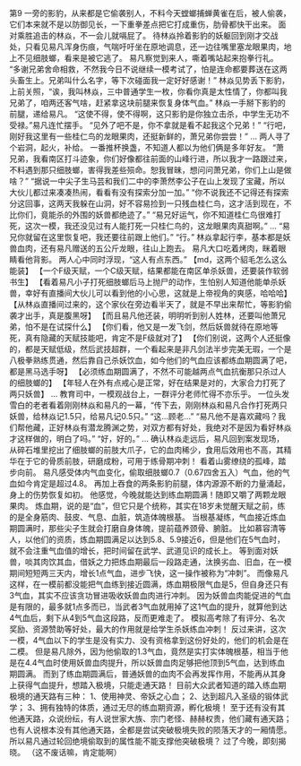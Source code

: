 第9
	一旁的影豹，从来都是它偷袭别人，不料今天螳螂捕蝉黄雀在后，被人偷袭，它们本来就不是以防御见长，一下重拳差点把它打成重伤，肋骨都快干出来。
	面对乘胜追击的林焱，不一会儿就嗝屁了。
	待林焱拎着影豹的妖躯回到刚才交战处，只看见易凡浑身伤痕，气喘吁吁坐在原地调息，还一边往嘴里塞龙眼果肉，地上不见细肢螂，看来是被它逃了。
	易凡察觉到来人，嘶着嘴站起来抱拳行礼。
	“多谢兄弟舍命相救，不然我今日不说继续一模考试了，怕是连命都要葬送在这两头畜生上。兄弟叫什么名字，等下次碰面我一定好好感谢！”
	林焱见势丢下影豹，上前关照，“诶，我叫林焱，三中普通学生一枚，你看你真是太性情了，你都叫我兄弟了，咱两还客气啥，赶紧拿这块前腿来恢复身体气血。”
	林焱一手掰下影豹的前腿，递给易凡。
	“这使不得，使不得啊，这只影豹是你独立击杀，中学生无功不受禄。”易凡连忙摆手。
	“见外了吧不是，你不拿就是看不起我这个兄弟！”
	“行吧，刚好我这里有一些桂仁鸟的龙眼果肉，还挺新鲜的，萧兄弟你尝尝！”
	...
	两人寻了个岩洞，起火，补给。
	一番推杯换盏，不知道人都以为他们俩是多年好友。
	“萧兄弟，我看南区打斗迹象，你们好像都往前面的山峰行进，所以我才一路跟过来，不料遇到那只细肢螂，害得我差些殒命。恕我冒昧，想问问萧兄弟，你们上山是做啥？”
	“据说一中尖子生马芸和我们二中的李萧然李公子在山上发现了宝藏，所以大伙儿都过来凑凑热闹，看看有没有探索分加一加。”
	“你不说我还不记得还有探索分这回事，这两天我躲在山洞，好不容易捡到一只残血桂仁鸟，这才活到现在，不比你们，竟能杀的外围的妖兽都绝迹了。”
	“易兄好运气，你不知道桂仁鸟很难打死，这次一模，我还没见过有人能打死一只桂仁鸟的，这龙眼果肉真甜啊。”
	...
	“易兄你就留在这里恢复吧，我还要往前跟上他们。”
	“行。”
	林焱拿起行李，基本都是妖兽血肉，还有易凡赠送的五公斤龙眼，往山上跑去。
	易凡大口吃着烤肉，眯着眼睛看他背影。
	两人心中同时浮现，“这人有点东西。”
	【md，这两个貂毛怎么这么能装】
	【一个F级天赋，一个C级天赋，结果都能在南区单杀妖兽，还要装作软弱书生】
	【看着易凡小子打死细肢螂后马上抛尸的动作，生怕别人知道他能单杀妖兽，幸好有直播间大伙儿可以看到他的小心思，这就是上帝视角的爽感，哈哈哈】
	【从林焱直播间过来的，这个家伙在旁边看半天了，就是不早出来帮忙，等影豹偷袭才出手，真是腹黑呀】
	【而且易凡他还装，明明听到别人姓林，还要叫他萧兄弟，怕不是在试探什么】
	【你们看，他又是一发飞剑，然后妖兽就待在原地等死，真有隐藏的天赋技能吧，肯定不是F级就对了】
	【你们别说，这两个人还挺像的，都是天赋低级，然后武技超群，一个看起来是非凡剑法半步完美无瑕，一个是八极拳熟练贯通，然后靠自己杀妖饮血，如今他们的气血应该都练血期圆满了吧，都是黑马选手呀】
	【必须练血期圆满了，不然不可能越两点气血抗衡那只杀过人的细肢螂的】
	【年轻人在外有点戒心是正常，好在结果是对的，大家合力打死了两只妖兽】
	...
	教育司中，一模观战台上，一群评分老师忙得不亦乐乎。
	一位头发雪白的老者看着刚刚林焱和易凡的一幕，“传下去，刚刚林焱和易凡合作打死两只妖兽，给林焱记1.5只，给易凡记0.5只。”
	“这...顾老...”
	“易凡他不是喜欢藏吗？我们帮他藏，正好林焱有潜龙腾渊之势，对双方都有好处，我绝对不是因为看好林焱才这样做的，明白了吗。”
	“好，好的。”
	...
	确认林焱走远后，易凡回到案发现场，从碎石堆里挖出了细肢螂的前肢大爪子，它的血肉稀少，食用后效用也不高，其精华在于它的骨质前肢，研磨成粉，可用于练骨期冲刺！
	看着山雾缭绕的孤峰，踏步向前。
	易凡感受体内气血变化，偷取细肢螂0.7（0.67四舍五入）气血，他的气血如今肯定是超过4.8。
	再加上吞食的两条影豹前腿，体内源源不断的力量涌起，身上的伤势恢复如初。
	他感觉，今晚就能达到练血期圆满！随即又嚼了两颗龙眼果肉。
	炼血期，说的是“血”，但它只是个统称，其实在18岁未觉醒天赋之前，练的是全身筋肉、鼓皮、气息、血脏，筑造体魄根基。
	当根基凝练，气血接近炼血期圆满时，那些尖子生就会打磨自身体魄，提前蕴养颈骨、腑脏。
	比如慕容清等人，以他们的资质，炼血期圆满足以达到5.8、5.9接近6，但是他们在5气血时，就不会注重气血值的增长，把时间留在武学、武道见识的成长上。
	等到面对妖兽，啖其肉饮其血，借妖之力把炼血期最后一段路走通，汰换劣血、旧血，在一模期间短短两三天内，增长1点气血，进步飞快，这一操作被称为“冲刺”。
	而像易凡这样，在一模前都没能把气血练到接近圆满，炼血期极限气血是5，但自身还只有3气血，其实不应该贪功冒进吸收妖兽血肉进行冲刺。
	因为妖兽血肉能促进的气血是有限的，最多就1点多而已，当武者3气血就用掉了这1气血的提升，就算他到达4气血后，剩下从4到5气血这段路，反而更难走了。
	模拟高考除了有评分、名次奖励、资源赞助等好处，最大的作用就是给学生杀妖练血冲刺！
	反过来讲，这次一模，4气血以下的学生是没有实力、没有资格拿到这份好处的，他们的机会是在二模。
	但是易凡除外，因为他偷取的1.3气血，竟然是实打实体魄根基，相当于他是在4.4气血时使用妖兽血肉提升，所以妖兽血肉足够把他顶到5气血，达到练血期圆满。
	而到了练血期圆满后，普通妖兽的血肉不会再发挥作用，不能再从其身上获得气血提升，想踏入极境，只能走通天路！
	目前大众武者知道的踏入练血期极境的通天路有三种：
	1、使用神灵、帝妖之心血；
	2、达到超凡入圣级的锻体武学；
	3、拥有独特的体质，通过无尽的练血期资源，孵化极境！
	至于还有没有其他通天路，众说纷纭，有人说世家大族、宗门老怪、赫赫权贵，他们藏有通天路；也有人说根本没有其他通天路，全都是尝试突破极境失败的陨落天才的一厢情愿。
	所以易凡通过轮回绝境偷取到的属性能不能支撑他突破极境？
	过了今晚，即刻揭晓。
	（这不废话嘛，肯定能啊）
	



